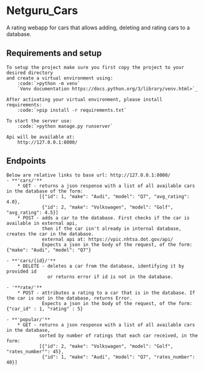 Netguru_Cars
============
 A rating webapp for cars that allows adding, deleting and rating cars to a database.

Requirements and setup
----------------------

    To setup the project make sure you first copy the project to your desired directory 
    and create a virtual environment using:
        :code:`>python -m venv` 
        `Venv documentation https://docs.python.org/3/library/venv.html>`_
    
    After activating your virtual environment, please install requirements:
        :code:`>pip install -r requirements.txt`
        
    To start the server use:
        :code:`>python manage.py runserver`
    
    Api will be available at:
        http://127.0.0.1:8000/
        
Endpoints
---------
    
    Below are relative links to base url: http://127.0.0.1:8000/ 
    - **'cars/'**
        * GET - returns a json response with a list of all available cars in the database of the form:
                [{"id": 1, "make": "Audi", "model": "Q7", "avg_rating": 4.0}, 
                 {"id": 2, "make": "Volkswagen", "model": "Golf", "avg_rating": 4.5}]
        * POST - adds a car to the database. First checks if the car is available in external api, 
                 then if the car isn't already in internal database, creates the car in the database.
                 external api at: https://vpic.nhtsa.dot.gov/api/
                 Expects a json in the body of the request, of the form: {"make": "Audi", "model": "Q7"}
                 
    - **'cars/{id}/'**
        * DELETE - deletes a car from the database, identifying it by provided id 
                   or returns error if id is not in the database.
                   
    - '**rate/'**
        * POST - attributes a rating to a car that is in the database. If the car is not in the database, returns Error.
                 Expects a json in the body of the request, of the form: {"car_id" : 1, "rating" : 5}
                 
    - **'popular/'**
        * GET - returns a json response with a list of all available cars in the database,
                sorted by number of ratings that each car received, in the form:
                [{"id": 2, "make": "Volkswagen", "model": "Golf", "rates_number"": 45},
                 {"id": 1, "make": "Audi", "model": "Q7", "rates_number": 40}]
